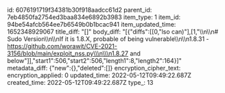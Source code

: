 id: 6076191719f34381b30f918aadcc61d2
parent_id: 7eb4850fa2754ed3baa834e6892b3983
item_type: 1
item_id: 94be54afcb564ee7b6549b0b1bcac941
item_updated_time: 1652348929067
title_diff: "[]"
body_diff: "[{\"diffs\":[[0,\"lso can)\"],[1,\"\\\n\\\n# Sudo Version\\\n\\\nIf it is 1.8.X, probable of being vulnerable\\\n\\\n1.8.31 - https://github.com/worawit/CVE-2021-3156/blob/main/exploit_nss.py\\\n\\\n1.8.27 and below\"]],\"start1\":506,\"start2\":506,\"length1\":8,\"length2\":164}]"
metadata_diff: {"new":{},"deleted":[]}
encryption_cipher_text: 
encryption_applied: 0
updated_time: 2022-05-12T09:49:22.687Z
created_time: 2022-05-12T09:49:22.687Z
type_: 13